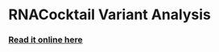 RNACocktail Variant Analysis
===========

### [Read it online here](http://nbviewer.ipython.org/urls/raw.githubusercontent.com/bioinform/rnacocktail/master/analysis_scripts/variant/RNACocktail-Variant-Analysis.ipynb)
